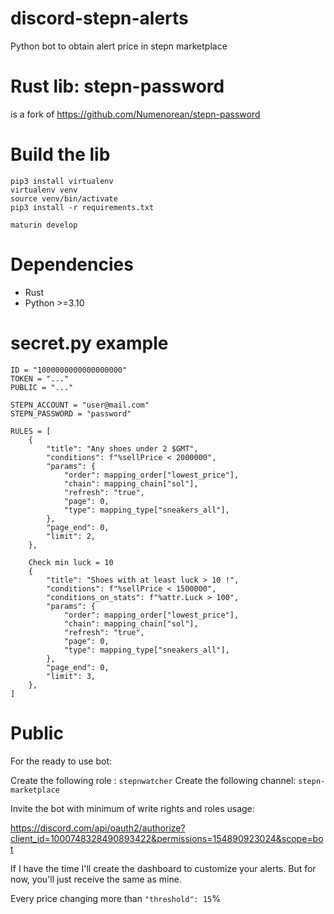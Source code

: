 # discord-stepn-alerts

Python bot to obtain alert price in stepn marketplace

# Rust lib: stepn-password

is a fork of https://github.com/Numenorean/stepn-password

# Build the lib

```
pip3 install virtualenv
virtualenv venv
source venv/bin/activate
pip3 install -r requirements.txt

maturin develop
```

# Dependencies

- Rust
- Python >=3.10

# secret.py example

```
ID = "1000000000000000000"
TOKEN = "..."
PUBLIC = "..."

STEPN_ACCOUNT = "user@mail.com"
STEPN_PASSWORD = "password"

RULES = [
    {
        "title": "Any shoes under 2 $GMT",
        "conditions": f"%sellPrice < 2000000",
        "params": {
            "order": mapping_order["lowest_price"],
            "chain": mapping_chain["sol"],
            "refresh": "true",
            "page": 0,
            "type": mapping_type["sneakers_all"],
        },
        "page_end": 0,
        "limit": 2,
    },

    Check min luck = 10
    {
        "title": "Shoes with at least luck > 10 !",
        "conditions": f"%sellPrice < 1500000",
        "conditions_on_stats": f"%attr.Luck > 100",
        "params": {
            "order": mapping_order["lowest_price"],
            "chain": mapping_chain["sol"],
            "refresh": "true",
            "page": 0,
            "type": mapping_type["sneakers_all"],
        },
        "page_end": 0,
        "limit": 3,
    },
]
```

# Public

For the ready to use bot:

Create the following role : `stepnwatcher`
Create the following channel: `stepn-marketplace`

Invite the bot with minimum of write rights and roles usage:

https://discord.com/api/oauth2/authorize?client_id=1000748328490893422&permissions=154890923024&scope=bot

If I have the time I'll create the dashboard to customize your alerts. But for now, you'll just receive the same as
mine.

Every price changing more than `"threshold": 15`%